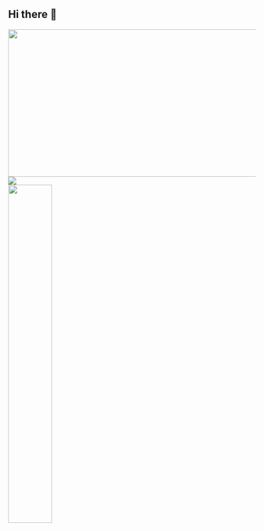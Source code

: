 ## Hi there 👋

<!--
**yangtori0407/yangtori0407** is a ✨ _special_ ✨ repository because its `README.md` (this file) appears on your GitHub profile.

Here are some ideas to get you started:

- 🔭 I’m currently working on ...
- 🌱 I’m currently learning ...
- 👯 I’m looking to collaborate on ...
- 🤔 I’m looking for help with ...
- 💬 Ask me about ...
- 📫 How to reach me: ...
- 😄 Pronouns: ...
- ⚡ Fun fact: ...
-->
<a href="https://github.com/devxb/gitanimals">
<img
  src="https://render.gitanimals.org/farms/yangtori0407"
  width="600"
  height="300"
/>
</a>
<img src="https://github-readme-stats.vercel.app/api/top-langs/?username=yangtori0407&exclude_repo=dkssud8150.github.io&layout=compact&theme=tokyonight" />
</br>
<img src="https://github-readme-stats.vercel.app/api?username=yangtori0407&theme=tokyonight&show_icons=true" width="42%" />

  

